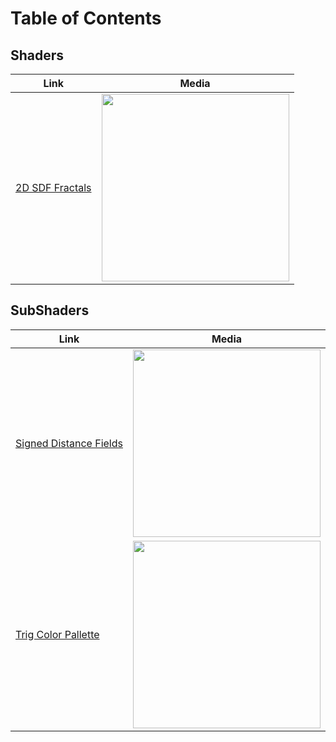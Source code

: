 # Table of Contents

## Shaders

| Link  | Media |
| ------------- | ------------- |
| [2D SDF Fractals](https://github.com/lassiiter/shader-library/tree/main/Assets/Shaders/2D%20Fractal)  | <img width="300" height="300" src="https://github.com/lassiiter/Shaders/assets/50963416/61107645-a946-4571-afed-081660f49a5e"> |  

## SubShaders
| Link  | Media |
| ------------- | ------------- |
| [Signed Distance Fields](https://github.com/lassiiter/shader-library/tree/main/Assets/SubShaders/SDFs)  | <img width="300" height="300" src="https://github.com/lassiiter/Shaders/assets/50963416/61107645-a946-4571-afed-081660f49a5e"> |  
| [Trig Color Pallette](https://github.com/lassiiter/shader-library/tree/main/Assets/SubShaders/Color%20Palette)  | <img width="300" height="300" src="https://github.com/lassiiter/Shaders/assets/50963416/61107645-a946-4571-afed-081660f49a5e"> |  

